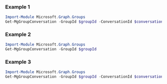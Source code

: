 ### Example 1
``` powershell
Import-Module Microsoft.Graph.Groups
Get-MgGroupConversation -GroupId $groupId -ConversationId $conversationId
```
### Example 2
``` powershell
Import-Module Microsoft.Graph.Groups
Get-MgGroupConversation -GroupId $groupId
```
### Example 3
``` powershell
Import-Module Microsoft.Graph.Groups
Get-MgGroupConversation -GroupId $groupId -ConversationId $conversationId
```
